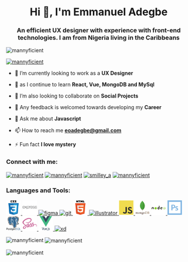 <h1 align="center">Hi 👋, I'm Emmanuel Adegbe</h1>
<h3 align="center">An efficient UX designer with experience with front-end technologies. I am from Nigeria living in the Caribbeans</h3>

<p align="left"> <img src="https://komarev.com/ghpvc/?username=mannyficient&label=Profile%20views&color=0e75b6&style=flat" alt="mannyficient" /> </p>

<p align="left"> <a href="https://twitter.com/mannyficient" target="blank"><img src="https://img.shields.io/twitter/follow/mannyficient?logo=twitter&style=for-the-badge" alt="mannyficient" /></a> </p>

- 🔭 I’m currently looking to work as a **UX Designer**

- 🌱 as I continue to learn **React, Vue, MongoDB and MySql**

- 👯 I’m also looking to collaborate on **Social Projects**

- 🤝 Any feedback is welcomed towards developing my **Career**

<!-- - 👨‍💻 All of my projects are available at [https://github.com/mannyficient/PersonalSite](https://github.com/mannyficient/PersonalSite) -->

<!-- - 📝 I regularly write articles on [-](-) -->

- 💬 Ask me about **Javascript**

- 📫 How to reach me **eoadegbe@gmail.com**

- ⚡ Fun fact **I love mystery**

<h3 align="left">Connect with me:</h3>
<p align="left">
<a href="https://twitter.com/mannyficient" target="blank"><img align="center" src="https://raw.githubusercontent.com/rahuldkjain/github-profile-readme-generator/master/src/images/icons/Social/twitter.svg" alt="mannyficient" height="30" width="40" /></a>
<a href="https://linkedin.com/in/mannyficient" target="blank"><img align="center" src="https://raw.githubusercontent.com/rahuldkjain/github-profile-readme-generator/master/src/images/icons/Social/linked-in-alt.svg" alt="mannyficient" height="30" width="40" /></a>
<a href="https://instagram.com/smilley_a" target="blank"><img align="center" src="https://raw.githubusercontent.com/rahuldkjain/github-profile-readme-generator/master/src/images/icons/Social/instagram.svg" alt="smilley_a" height="30" width="40" /></a>
<a href="https://www.behance.net/mannyficient" target="blank"><img align="center" src="https://raw.githubusercontent.com/rahuldkjain/github-profile-readme-generator/master/src/images/icons/Social/behance.svg" alt="mannyficient" height="30" width="40" /></a>
</p>

<h3 align="left">Languages and Tools:</h3>
<p align="left"> <a href="https://www.w3schools.com/css/" target="_blank"> <img src="https://raw.githubusercontent.com/devicons/devicon/master/icons/css3/css3-original-wordmark.svg" alt="css3" width="40" height="40"/> </a> <a href="https://expressjs.com" target="_blank"> <img src="https://raw.githubusercontent.com/devicons/devicon/master/icons/express/express-original-wordmark.svg" alt="express" width="40" height="40"/> </a> <a href="https://www.figma.com/" target="_blank"> <img src="https://www.vectorlogo.zone/logos/figma/figma-icon.svg" alt="figma" width="40" height="40"/> </a> <a href="https://git-scm.com/" target="_blank"> <img src="https://www.vectorlogo.zone/logos/git-scm/git-scm-icon.svg" alt="git" width="40" height="40"/> </a> <a href="https://www.w3.org/html/" target="_blank"> <img src="https://raw.githubusercontent.com/devicons/devicon/master/icons/html5/html5-original-wordmark.svg" alt="html5" width="40" height="40"/> </a> <a href="https://www.adobe.com/in/products/illustrator.html" target="_blank"> <img src="https://www.vectorlogo.zone/logos/adobe_illustrator/adobe_illustrator-icon.svg" alt="illustrator" width="40" height="40"/> </a> <a href="https://developer.mozilla.org/en-US/docs/Web/JavaScript" target="_blank"> <img src="https://raw.githubusercontent.com/devicons/devicon/master/icons/javascript/javascript-original.svg" alt="javascript" width="40" height="40"/> </a> <a href="https://www.mongodb.com/" target="_blank"> <img src="https://raw.githubusercontent.com/devicons/devicon/master/icons/mongodb/mongodb-original-wordmark.svg" alt="mongodb" width="40" height="40"/> </a> <a href="https://nodejs.org" target="_blank"> <img src="https://raw.githubusercontent.com/devicons/devicon/master/icons/nodejs/nodejs-original-wordmark.svg" alt="nodejs" width="40" height="40"/> </a> <a href="https://www.photoshop.com/en" target="_blank"> <img src="https://raw.githubusercontent.com/devicons/devicon/master/icons/photoshop/photoshop-line.svg" alt="photoshop" width="40" height="40"/> </a> <a href="https://www.postgresql.org" target="_blank"> <img src="https://raw.githubusercontent.com/devicons/devicon/master/icons/postgresql/postgresql-original-wordmark.svg" alt="postgresql" width="40" height="40"/> </a> <a href="https://sass-lang.com" target="_blank"> <img src="https://raw.githubusercontent.com/devicons/devicon/master/icons/sass/sass-original.svg" alt="sass" width="40" height="40"/> </a> <a href="https://vuejs.org/" target="_blank"> <img src="https://raw.githubusercontent.com/devicons/devicon/master/icons/vuejs/vuejs-original-wordmark.svg" alt="vuejs" width="40" height="40"/> </a> <a href="https://www.adobe.com/products/xd.html" target="_blank"> <img src="https://cdn.worldvectorlogo.com/logos/adobe-xd.svg" alt="xd" width="40" height="40"/> </a> </p>

<p><img align="left" src="https://github-readme-stats.vercel.app/api/top-langs?username=mannyficient&show_icons=true&locale=en&layout=compact" alt="mannyficient" /></p>

<p>&nbsp;<img align="center" src="https://github-readme-stats.vercel.app/api?username=mannyficient&show_icons=true&locale=en" alt="mannyficient" /></p>

<p><img align="center" src="https://github-readme-streak-stats.herokuapp.com/?user=mannyficient&" alt="mannyficient" /></p>

